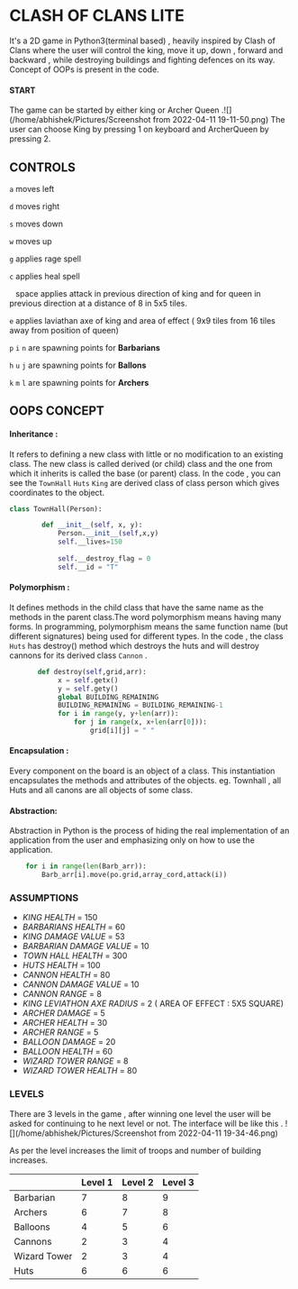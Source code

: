 # CLASH OF CLANS LITE

It's a 2D game in Python3(terminal based) , heavily inspired by Clash of Clans where the user
will control the king, move it up, down , forward  and backward , while destroying buildings and fighting defences on its way. Concept of OOPs is present in the code.

#### START

The game can be started by either king or Archer Queen .![](/home/abhishek/Pictures/Screenshot from 2022-04-11 19-11-50.png) The user can choose King by pressing 1 on keyboard and ArcherQueen by pressing 2.



## CONTROLS

`a` moves left

```d``` moves right

```s``` moves down

```w``` moves up

```g``` applies rage spell

```c``` applies heal spell

``` ``` space applies attack in previous direction of king and for queen in previous direction at a distance of 8 in 5x5 tiles.

```e``` applies laviathan axe of king and area of effect ( 9x9 tiles from 16 tiles away from position of queen)

```p``` ```i``` ```n``` are spawning points for **Barbarians**

```h``` ```u``` ```j``` are spawning points for **Ballons**

```k``` ```m``` ```l``` are spawning points for **Archers**



## OOPS CONCEPT

#### Inheritance : 
It refers to defining a new class with little or no modification to an existing class. The new class is called derived (or child) class and the one from which it inherits is called the base (or parent) class.
In the code , you can see the `TownHall` `Huts` `King` are derived class of class person which gives coordinates to the object.
```python
class TownHall(Person):

        def __init__(self, x, y):
            Person.__init__(self,x,y)
            self.__lives=150
         
            self.__destroy_flag = 0
            self.__id = "T"
```


#### Polymorphism :
It defines methods in the child class that have the same name as the methods in the parent class.The word polymorphism means having many forms. In programming, polymorphism means the same function name (but different signatures) being used for different types. In the code , the class `Huts` has destroy() method which destroys the huts and will destroy cannons for its derived class `Cannon` .

```python
       def destroy(self,grid,arr):
            x = self.getx()
            y = self.gety()
            global BUILDING_REMAINING
            BUILDING_REMAINING = BUILDING_REMAINING-1
            for i in range(y, y+len(arr)):
                for j in range(x, x+len(arr[0])):
                    grid[i][j] = " "
```
#### Encapsulation :
Every component on the board is an object of a class. This instantiation encapsulates the methods and attributes of the objects. eg. Townhall , all Huts and all canons are all objects of some class.

#### Abstraction:
Abstraction in Python is the process of hiding the real implementation of an application from the user and emphasizing only on how to use the application.
```python
    for i in range(len(Barb_arr)):
        Barb_arr[i].move(po.grid,array_cord,attack(i))
```
### ASSUMPTIONS

* *KING HEALTH* = 150
* *BARBARIANS HEALTH* = 60
* *KING DAMAGE VALUE* = 53
* *BARBARIAN DAMAGE VALUE* = 10
* *TOWN HALL HEALTH* = 300
* *HUTS HEALTH* = 100
* *CANNON HEALTH*  = 80
* *CANNON DAMAGE VALUE* = 10
* *CANNON RANGE* = 8
* *KING LEVIATHON AXE RADIUS* = 2 ( AREA OF EFFECT : 5X5 SQUARE)
* *ARCHER DAMAGE* = 5
* *ARCHER HEALTH* = 30
* *ARCHER RANGE* = 5
* *BALLOON DAMAGE* = 20
* *BALLOON HEALTH* = 60
* *WIZARD TOWER RANGE* = 8
* *WIZARD TOWER HEALTH* = 80

### LEVELS

There are 3 levels in the game , after winning one level the user will be asked for continuing to he next level or not. The interface will be like this . ![](/home/abhishek/Pictures/Screenshot from 2022-04-11 19-34-46.png)

As per the level increases the limit of troops and number of building increases.

|              | Level 1 | Level 2 | Level 3 |
| ------------ | ------- | ------- | ------- |
| Barbarian    | 7       | 8       | 9       |
| Archers      | 6       | 7       | 8       |
| Balloons     | 4       | 5       | 6       |
| Cannons      | 2       | 3       | 4       |
| Wizard Tower | 2       | 3       | 4       |
| Huts         | 6       | 6       | 6       |

